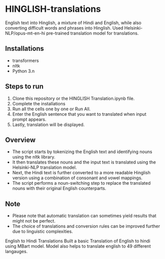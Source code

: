 # HINGLISH-translations

English text into Hinglish, a mixture of Hindi and English, while also converting difficult words and phrases into Hinglish. Used Helsinki-NLP/opus-mt-en-hi pre-trained translation model for translations.

## Installations
* transformers
* nltk
* Python 3.n

## Steps to run
1. Clone this repository or the HINGLISH Translation.ipynb file.
2. Complete the installations
3. Run all the cells one by one or Run All.
4. Enter the English sentence that you want to translated when input prompt appears.
5. Lastly, translation will be displayed.

## Overview
* The script starts by tokenizing the English text and identifying nouns using the nltk library.
* It then translates these nouns and the input text is translated using the Helsinki-NLP translation model.
* Next, the Hindi text is further converted to a more readable Hinglish version using a combination of consonant and vowel mappings.
* The script performs a noun-switching step to replace the translated nouns with their original English counterparts.

## Note
* Please note that automatic translation can sometimes yield results that might not be perfect.
* The choice of translations and conversion rules can be improved further due to linguistic complexities.



English to Hindi Translations
Built a basic Translation of English to hindi using MBart model. Model also helps to translate english to 49 different langauges.
